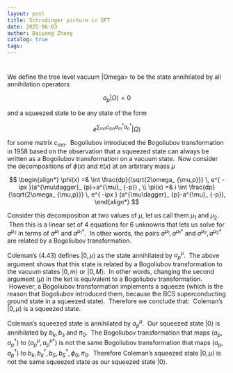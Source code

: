 ```yaml
---
layout: post
title: Schrodinger picture in QFT
date: 2025-06-03
author: Baiyang Zhang
catalog: true
tags:
---
```


# 


We define the tree level vacuum |Omega> to be the state annihilated by all annihilation operators

$$
a_p \left\lvert \Omega \right\rangle=0
$$

and a squeezed state to be any state of the form

$$
e^{ \sum_ {mn}c_ {mn}a^{\dagger}_ {m} a^{\dagger}_ {n}  } \left\lvert \Omega \right\rangle
$$

for some matrix $c_{mn}$.  Bogoliubov introduced the Bogoliubov transformation in 1958 based on the observation that a squeezed state can always be written as a Bogoliubov transformation on a vacuum state.  Now consider the decompositions of $\phi(x)$ and $\pi(x)$ at an arbitrary mass $\mu$

$$
\begin{align*}
\phi(x) =& \int \frac{dp}{\sqrt{2\omega_ {\mu,p}}} \, e^{ -ipx }(a^{\mu\dagger}_ {p}+a^{\mu}_ {-p}) , \\
\pi(x) =& i \int \frac{dp}{\sqrt{2\omega_ {\mu,p}}} \,  e^{ -ipx } (a^{\mu\dagger}_ {p}-a^{\mu}_ {-p}),
\end{align*}
$$

Consider this decomposition at two values of $\mu$, let us call them $\mu_ {1}$ and $\mu_ {2}$.  Then this is a linear set of 4 equations for 6 unknowns that lets us solve for $a^{\mu_ {2}}$ in terms of $a^{\mu_ {1}}$ and $a^{\mu_ {1}\dagger}$.  In other words, the pairs $a^{\mu_ {1}}, a^{\mu_ {1}\dagger}$ and $a^{\mu_ {2}}, a^{\mu_ {2}\dagger}$ are related by a Bogoliubov transformation.

Coleman’s (4.43) defines $\left\lvert 0,\mu \right\rangle$ as the state annihilated by $a^{\mu}_ {p}$.  The above argument shows that this state is related by a Bogoliubov transformation to the vacuum states $\left\lvert 0,m \right\rangle$ or $\left\lvert 0,M \right\rangle$.  In other words, changing the second argument ($\mu$) in the ket is equivalent to a Bogoliubov transformation.  However, a Bogoliubov transformation implements a squeeze (which is the reason that Bogoliubov introduced them, because the BCS superconducting ground state in a squeezed state).  Therefore we conclude that:  Coleman’s $\left\lvert 0,\mu \right\rangle$ is a squeezed state.  

Coleman’s squeezed state is annihilated by $a^{\mu}_ {p}$.  Our squeezed state $\left\lvert 0 \right\rangle$ is annihilated by  $b_ {k},b_s$ and $\pi_ {0}$.  The Bogoliubov transformation that maps $(a_ {p},a_ {p}^{\dagger})$ to $(a^{\mu}_ {p},a^{\mu\dagger}_ {p})$ is not the same Bogoliubov transformation that maps $(a_ {p},a_ {p}^{\dagger})$ to $b_ {k},b_ {k}^{\dagger},b_ {S},b_ {S}^{\dagger},\phi_ {0},\pi_ {0}$.  Therefore Coleman’s squeezed state $\left\lvert 0,\mu \right\rangle$ is not the same squeezed state as our squeezed state $\left\lvert 0 \right\rangle$.